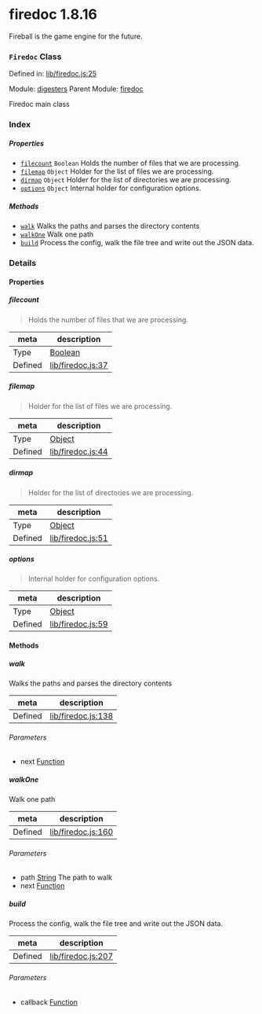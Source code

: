 
# firedoc 1.8.16

Fireball is the game engine for the future.

### `Firedoc` Class


Defined in: [lib/firedoc.js:25](../files/lib/firedoc.js.js)

Module: [digesters](../modules/digesters.md)
Parent Module: [firedoc](../modules/firedoc.md)




Firedoc main class

### Index

##### Properties

  - [`filecount`](#property-filecount) `Boolean` Holds the number of files that we are processing.
  - [`filemap`](#property-filemap) `Object` Holder for the list of files we are processing.
  - [`dirmap`](#property-dirmap) `Object` Holder for the list of directories we are processing.
  - [`options`](#property-options) `Object` Internal holder for configuration options.



##### Methods

  - [`walk`](#method-walk) Walks the paths and parses the directory contents
  - [`walkOne`](#method-walkone) Walk one path
  - [`build`](#method-build) Process the config, walk the file tree and write out the JSON data.





### Details


#### Properties


##### filecount

> Holds the number of files that we are processing.

| meta | description |
|------|-------------|
| Type | <a href="https://developer.mozilla.org/en/JavaScript/Reference/Global_Objects/Boolean" class="crosslink external" target="_blank">Boolean</a> |
| Defined | [lib/firedoc.js:37](../files/lib_firedoc.js.md#l37) |



##### filemap

> Holder for the list of files we are processing.

| meta | description |
|------|-------------|
| Type | <a href="https://developer.mozilla.org/en/JavaScript/Reference/Global_Objects/Object" class="crosslink external" target="_blank">Object</a> |
| Defined | [lib/firedoc.js:44](../files/lib_firedoc.js.md#l44) |



##### dirmap

> Holder for the list of directories we are processing.

| meta | description |
|------|-------------|
| Type | <a href="https://developer.mozilla.org/en/JavaScript/Reference/Global_Objects/Object" class="crosslink external" target="_blank">Object</a> |
| Defined | [lib/firedoc.js:51](../files/lib_firedoc.js.md#l51) |



##### options

> Internal holder for configuration options.

| meta | description |
|------|-------------|
| Type | <a href="https://developer.mozilla.org/en/JavaScript/Reference/Global_Objects/Object" class="crosslink external" target="_blank">Object</a> |
| Defined | [lib/firedoc.js:59](../files/lib_firedoc.js.md#l59) |






<!-- Method Block -->
#### Methods


##### walk

Walks the paths and parses the directory contents

| meta | description |
|------|-------------|
| Defined | [lib/firedoc.js:138](../files/lib_firedoc.js.md#l138) |

###### Parameters
- next <a href="https://developer.mozilla.org/en/JavaScript/Reference/Global_Objects/Function" class="crosslink external" target="_blank">Function</a> 


##### walkOne

Walk one path

| meta | description |
|------|-------------|
| Defined | [lib/firedoc.js:160](../files/lib_firedoc.js.md#l160) |

###### Parameters
- path <a href="https://developer.mozilla.org/en/JavaScript/Reference/Global_Objects/String" class="crosslink external" target="_blank">String</a> The path to walk
- next <a href="https://developer.mozilla.org/en/JavaScript/Reference/Global_Objects/Function" class="crosslink external" target="_blank">Function</a> 


##### build

Process the config, walk the file tree and write out the JSON data.

| meta | description |
|------|-------------|
| Defined | [lib/firedoc.js:207](../files/lib_firedoc.js.md#l207) |

###### Parameters
- callback <a href="https://developer.mozilla.org/en/JavaScript/Reference/Global_Objects/Function" class="crosslink external" target="_blank">Function</a> 



